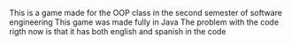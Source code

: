 This is a game made for the OOP class in the second semester of software engineering
This game was made fully in Java
The problem with the code rigth now is that it has both english and spanish in the code
